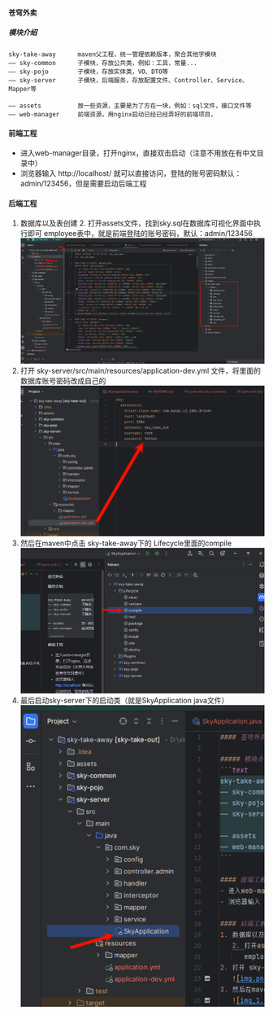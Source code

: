 #### 苍穹外卖

##### 模块介绍
```text
sky-take-away      maven父工程，统一管理依赖版本，聚合其他字模块
—— sky-common      子模块，存放公共类，例如：工具，常量...
—— sky-pojo        子模块，存放实体类，VO、DTO等
—— sky-server      子模块，后端服务，存放配置文件、Controller、Service、Mapper等

—— assets          放一些资源，主要是为了方在一块，例如：sql文件，接口文件等
—— web-manager     前端资源，用nginx启动已经已经弄好的前端项目，
```

#### 前端工程
- 进入web-manager目录，打开nginx，直接双击启动（注意不用放在有中文目录中）
- 浏览器输入 http://localhost/ 就可以直接访问，登陆的账号密码默认：admin/123456，但是需要启动后端工程

#### 后端工程
1. 数据库以及表创建 
   2. 打开assets文件，找到sky.sql在数据库可视化界面中执行即可
      employee表中，就是前端登陆的账号密码，默认：<a>admin/123456</a>
   ![img_3.png](img_3.png)
2. 打开 sky-server/src/main/resources/application-dev.yml 文件，将里面的数据库账号密码改成自己的
   ![img.png](img.png)
3. 然后在maven中点击 sky-take-away下的 Lifecycle里面的compile
   ![img_1.png](img_1.png)
4. 最后启动sky-server下的启动类（就是SkyApplication java文件）
   ![img_2.png](img_2.png)